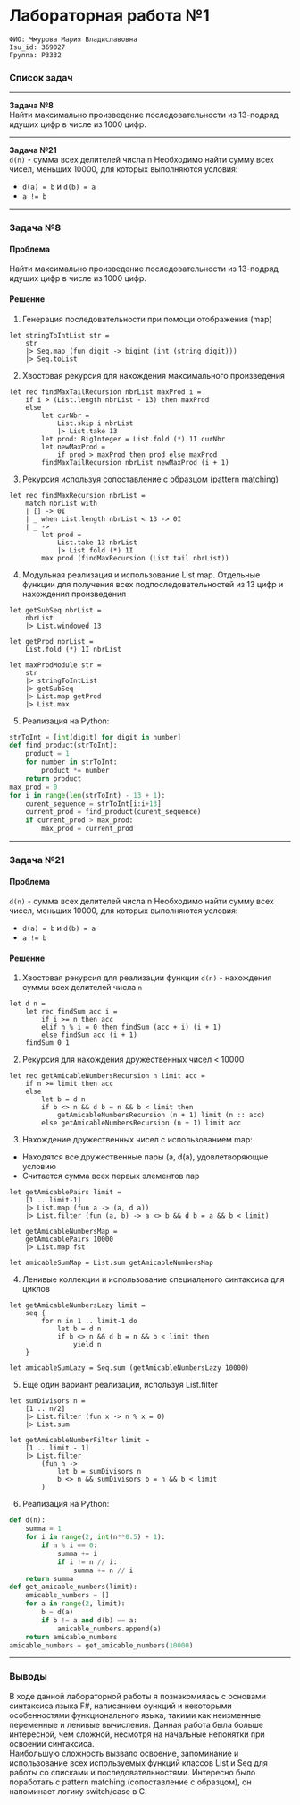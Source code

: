 # Лабораторная работа №1

`ФИО: Чмурова Мария Владиславовна` <br />
`Isu_id: 369027` <br />
`Группа: P3332` <br />

### Список задач 
---
**Задача №8** <br />
Найти максимально произведение последовательности из 13-подряд идущих цифр в числе из 1000 цифр. 

---
**Задача №21** <br />
`d(n)` - сумма всех делителей числа n 
Необходимо найти сумму всех чисел, меньших 10000, для которых выполняются условия: 
- `d(a) = b` и `d(b) = a`
- `a != b`
 
---
### Задача №8

#### Проблема 

Найти максимально произведение последовательности из 13-подряд идущих цифр в числе из 1000 цифр. 

#### Решение 

1. Генерация последовательности при помощи отображения (map)

```F#
let stringToIntList str = 
    str
    |> Seq.map (fun digit -> bigint (int (string digit)))
    |> Seq.toList
```

2. Хвостовая рекурсия для нахождения максимального произведения

```F#
let rec findMaxTailRecursion nbrList maxProd i = 
    if i > (List.length nbrList - 13) then maxProd
    else
        let curNbr = 
            List.skip i nbrList
            |> List.take 13
        let prod: BigInteger = List.fold (*) 1I curNbr
        let newMaxProd = 
            if prod > maxProd then prod else maxProd
        findMaxTailRecursion nbrList newMaxProd (i + 1)
```

3.  Рекурсия используя сопоставление с образцом (pattern matching)

```F#
let rec findMaxRecursion nbrList = 
    match nbrList with
    | [] -> 0I
    | _ when List.length nbrList < 13 -> 0I
    | _ -> 
        let prod = 
            List.take 13 nbrList 
            |> List.fold (*) 1I 
        max prod (findMaxRecursion (List.tail nbrList))
```

4. Модульная реализация и использование List.map. Отдельные функции для получения всех подпоследовательностей из 13 цифр и нахождения произведения

```F#
let getSubSeq nbrList = 
    nbrList
    |> List.windowed 13

let getProd nbrList =
    List.fold (*) 1I nbrList

let maxProdModule str = 
    str
    |> stringToIntList
    |> getSubSeq
    |> List.map getProd
    |> List.max
```

5. Реализация на Python:

```Python
strToInt = [int(digit) for digit in number]
def find_product(strToInt):
    product = 1
    for number in strToInt:
        product *= number
    return product
max_prod = 0
for i in range(len(strToInt) - 13 + 1):
    curent_sequence = strToInt[i:i+13]
    current_prod = find_product(curent_sequence)
    if current_prod > max_prod:
        max_prod = current_prod
```

--- 
### Задача №21

#### Проблема 

`d(n)` - сумма всех делителей числа n 
Необходимо найти сумму всех чисел, меньших 10000, для которых выполняются условия: 
- `d(a) = b` и `d(b) = a`
- `a != b`

#### Решение

1. Хвостовая рекурсия для реализации функции `d(n)` - нахождения суммы всех делителей числа `n`

```F#
let d n =
    let rec findSum acc i =
        if i >= n then acc
        elif n % i = 0 then findSum (acc + i) (i + 1)
        else findSum acc (i + 1)
    findSum 0 1
```

2. Рекурсия для нахождения дружественных чисел < 10000

```F#
let rec getAmicableNumbersRecursion n limit acc =
    if n >= limit then acc
    else
        let b = d n
        if b <> n && d b = n && b < limit then
            getAmicableNumbersRecursion (n + 1) limit (n :: acc)
        else getAmicableNumbersRecursion (n + 1) limit acc
```

3. Нахождение дружественных чисел с использованием map:
- Находятся все дружественные пары (a, d(a), удовлетворяющие условию
- Считается сумма  всех первых элементов пар

```F#
let getAmicablePairs limit =
    [1 .. limit-1]
    |> List.map (fun a -> (a, d a))
    |> List.filter (fun (a, b) -> a <> b && d b = a && b < limit)

let getAmicableNumbersMap = 
    getAmicablePairs 10000
    |> List.map fst

let amicableSumMap = List.sum getAmicableNumbersMap
```

4. Ленивые коллекции и использование специального синтаксиса для циклов

```F#
let getAmicableNumbersLazy limit =
    seq {
        for n in 1 .. limit-1 do
            let b = d n
            if b <> n && d b = n && b < limit then
                yield n
    }

let amicableSumLazy = Seq.sum (getAmicableNumbersLazy 10000)
```

5. Еще один вариант реализации, используя List.filter

```F#
let sumDivisors n =
    [1 .. n/2]
    |> List.filter (fun x -> n % x = 0)
    |> List.sum

let getAmicableNumberFilter limit =
    [1 .. limit - 1]
    |> List.filter 
        (fun n -> 
            let b = sumDivisors n
            b <> n && sumDivisors b = n && b < limit
        )
```

6. Реализация на Python:

```Python
def d(n):
    summa = 1 
    for i in range(2, int(n**0.5) + 1):
        if n % i == 0:
            summa += i
            if i != n // i:  
                summa += n // i
    return summa
def get_amicable_numbers(limit):
    amicable_numbers = []
    for a in range(2, limit):
        b = d(a)
        if b != a and d(b) == a:
            amicable_numbers.append(a)
    return amicable_numbers
amicable_numbers = get_amicable_numbers(10000)
```

---
### Выводы

В ходе данной лабораторной работы я познакомилась с основами синтаксиса языка F#, написанием функций и некоторыми особенностями функционального языка, такими как неизменные переменные и ленивые вычисления. Данная работа была больше интересной, чем сложной, несмотря на начальные непонятки при освоении синтаксиса. <br />
Наибольшую сложность вызвало освоение, запоминание и использование всех используемых функций классов List и Seq для работы со списками и последовательностями. Интересно было поработать с pattern matching (сопоставление с образцом), он напоминает логику switch/case в C. 
